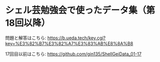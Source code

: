 # シェル芸勉強会で使ったデータ集（第18回以降）

問題と解答はこちら:
https://b.ueda.tech/key.cgi?key=%E3%82%B7%E3%82%A7%E3%83%AB%E8%8A%B8

17回目以前はこちら:
https://github.com/gin135/ShellGeiData_01-17
